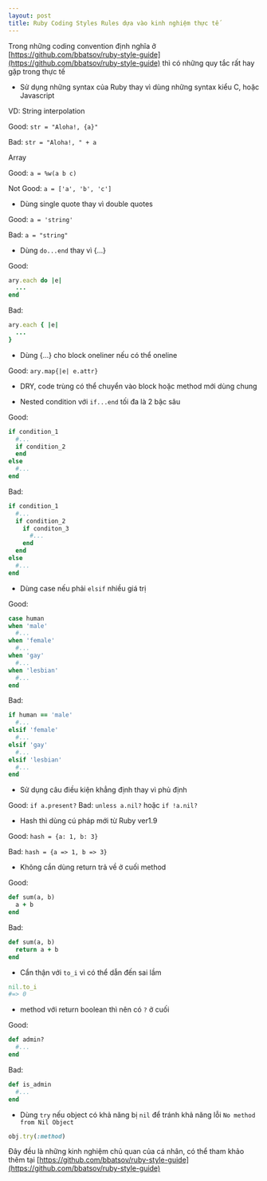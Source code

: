 ```yaml
---
layout: post
title: Ruby Coding Styles Rules dựa vào kinh nghiệm thực tế
---
```


Trong những coding convention định nghĩa ở [https://github.com/bbatsov/ruby-style-guide](https://github.com/bbatsov/ruby-style-guide) thì có những quy tắc rất hay gặp trong thực tế

- Sử dụng những syntax của Ruby thay vì dùng những syntax kiểu C, hoặc Javascript

VD:
String interpolation

Good: `str = "Aloha!, {a}"`

Bad: `str = "Aloha!, " + a`

Array

Good: `a = %w(a b c)`

Not Good: `a = ['a', 'b', 'c']`

- Dùng single quote thay vì double quotes

Good: `a = 'string'`

Bad: `a = "string"`

- Dùng `do...end` thay vì {...}

Good: 

```ruby
ary.each do |e|
  ...
end
```

Bad:

```ruby
ary.each { |e|
  ...
}
```

- Dùng {...} cho block oneliner nếu có thể oneline

Good:   `ary.map{|e| e.attr}`

- DRY, code trùng có thể chuyển vào block hoặc method mới dùng chung

- Nested condition với `if...end` tối đa là 2 bậc sâu

Good:
```ruby
if condition_1
  #...
  if condition_2
  end 
else
  #...
end
```

Bad:

```ruby
if condition_1
  #...
  if condition_2
    if conditon_3
      #...
    end
  end 
else
  #...
end
```

- Dùng case nếu phải `elsif` nhiều giá trị

Good:
```ruby
case human
when 'male'
  #...
when 'female'
  #...
when 'gay'
  #...
when 'lesbian'
  #...
end 
```

Bad:
```ruby
if human == 'male'
  #...
elsif 'female'
  #...
elsif 'gay'
  #...
elsif 'lesbian'
  #...
end 
```

- Sử dụng câu điều kiện khẳng định thay vì phủ định

Good: `if a.present?`
Bad: `unless a.nil?` hoặc `if !a.nil?`

- Hash thì dùng cú pháp mới từ Ruby ver1.9

Good: `hash = {a: 1, b: 3}`

Bad: `hash = {a => 1, b => 3}`

- Không cần dùng return trả về ở cuối method 

Good: 

```ruby
def sum(a, b)
  a + b
end
```
Bad:

```ruby
def sum(a, b)
  return a + b
end
```

- Cẩn thận với `to_i` vì có thể dẫn đến sai lầm

```ruby
nil.to_i
#=> 0
```

- method với return boolean thì nên có `?` ở cuối

Good:

```ruby
def admin?
  #...
end
```

Bad:

```ruby
def is_admin
  #...
end
```

- Dùng `try` nếu object có khả năng bị `nil` để tránh khả năng lỗi  `No method from Nil Object`

```ruby
obj.try(:method)
```


Đây đều là những kinh nghiệm chủ quan của cá nhân, có thể tham khảo thêm tại [https://github.com/bbatsov/ruby-style-guide](https://github.com/bbatsov/ruby-style-guide)
